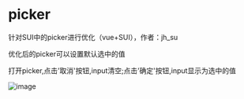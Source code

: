 # picker
针对SUI中的picker进行优化（vue+SUI），作者：jh_su

优化后的picker可以设置默认选中的值

打开picker,点击'取消'按钮,input清空;点击'确定'按钮,input显示为选中的值

![image](https://github.com/suhuixiao/picker/blob/master/1.png)
